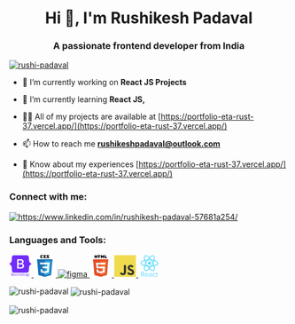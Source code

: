 <h1 align="center">Hi 👋, I'm Rushikesh Padaval</h1>
<h3 align="center">A passionate frontend developer from India</h3>

<p align="left"> <a href="https://github.com/ryo-ma/github-profile-trophy"><img src="https://github-profile-trophy.vercel.app/?username=rushi-padaval" alt="rushi-padaval" /></a> </p>

- 🔭 I’m currently working on **React JS Projects**

- 🌱 I’m currently learning **React JS,**

- 👨‍💻 All of my projects are available at [https://portfolio-eta-rust-37.vercel.app/](https://portfolio-eta-rust-37.vercel.app/)

- 📫 How to reach me **rushikeshpadaval@outlook.com**

- 📄 Know about my experiences [https://portfolio-eta-rust-37.vercel.app/](https://portfolio-eta-rust-37.vercel.app/)

<h3 align="left">Connect with me:</h3>
<p align="left">
<a href="https://linkedin.com/in/https://www.linkedin.com/in/rushikesh-padaval-57681a254/" target="blank"><img align="center" src="https://raw.githubusercontent.com/rahuldkjain/github-profile-readme-generator/master/src/images/icons/Social/linked-in-alt.svg" alt="https://www.linkedin.com/in/rushikesh-padaval-57681a254/" height="30" width="40" /></a>
</p>

<h3 align="left">Languages and Tools:</h3>
<p align="left"> <a href="https://getbootstrap.com" target="_blank" rel="noreferrer"> <img src="https://raw.githubusercontent.com/devicons/devicon/master/icons/bootstrap/bootstrap-plain-wordmark.svg" alt="bootstrap" width="40" height="40"/> </a> <a href="https://www.w3schools.com/css/" target="_blank" rel="noreferrer"> <img src="https://raw.githubusercontent.com/devicons/devicon/master/icons/css3/css3-original-wordmark.svg" alt="css3" width="40" height="40"/> </a> <a href="https://www.figma.com/" target="_blank" rel="noreferrer"> <img src="https://www.vectorlogo.zone/logos/figma/figma-icon.svg" alt="figma" width="40" height="40"/> </a> <a href="https://www.w3.org/html/" target="_blank" rel="noreferrer"> <img src="https://raw.githubusercontent.com/devicons/devicon/master/icons/html5/html5-original-wordmark.svg" alt="html5" width="40" height="40"/> </a> <a href="https://developer.mozilla.org/en-US/docs/Web/JavaScript" target="_blank" rel="noreferrer"> <img src="https://raw.githubusercontent.com/devicons/devicon/master/icons/javascript/javascript-original.svg" alt="javascript" width="40" height="40"/> </a> <a href="https://reactjs.org/" target="_blank" rel="noreferrer"> <img src="https://raw.githubusercontent.com/devicons/devicon/master/icons/react/react-original-wordmark.svg" alt="react" width="40" height="40"/> </a> </p>

<p><img align="left" src="https://github-readme-stats.vercel.app/api/top-langs?username=rushi-padaval&show_icons=true&locale=en&layout=compact" alt="rushi-padaval" /></p>

<p>&nbsp;<img align="center" src="https://github-readme-stats.vercel.app/api?username=rushi-padaval&show_icons=true&locale=en" alt="rushi-padaval" /></p>

<p><img align="center" src="https://github-readme-streak-stats.herokuapp.com/?user=rushi-padaval&" alt="rushi-padaval" /></p>
